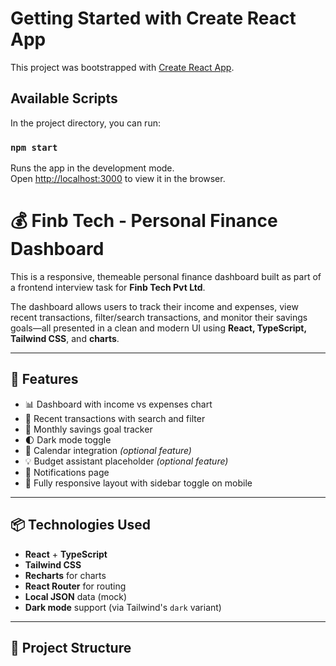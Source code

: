 # Getting Started with Create React App

This project was bootstrapped with [Create React App](https://github.com/facebook/create-react-app).

## Available Scripts

In the project directory, you can run:

### `npm start`

Runs the app in the development mode.\
Open [http://localhost:3000](http://localhost:3000) to view it in the browser.



# 💰 Finb Tech - Personal Finance Dashboard

This is a responsive, themeable personal finance dashboard built as part of a frontend interview task for **Finb Tech Pvt Ltd**.

The dashboard allows users to track their income and expenses, view recent transactions, filter/search transactions, and monitor their savings goals—all presented in a clean and modern UI using **React, TypeScript, Tailwind CSS**, and **charts**.

---

## 🚀 Features

- 📊 Dashboard with income vs expenses chart
- 📜 Recent transactions with search and filter
- 🎯 Monthly savings goal tracker
- 🌓 Dark mode toggle
- 📅 Calendar integration *(optional feature)*
- 💡 Budget assistant placeholder *(optional feature)*
- 🔔 Notifications page
- 📱 Fully responsive layout with sidebar toggle on mobile

---

## 📦 Technologies Used

- **React** + **TypeScript**
- **Tailwind CSS**
- **Recharts** for charts
- **React Router** for routing
- **Local JSON** data (mock)
- **Dark mode** support (via Tailwind's `dark` variant)

---

## 📂 Project Structure

